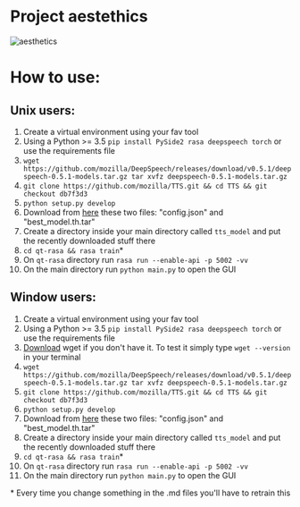 # Project aestethics

![aesthetics](https://psychonautgirl.space/images/interface.png)

# How to use:

## Unix users:

1. Create a virtual environment using your fav tool
2. Using a Python >= 3.5 `pip install PySide2 rasa deepspeech torch` or use the requirements file
3. `wget https://github.com/mozilla/DeepSpeech/releases/download/v0.5.1/deepspeech-0.5.1-models.tar.gz
tar xvfz deepspeech-0.5.1-models.tar.gz`
4. `git clone https://github.com/mozilla/TTS.git && cd TTS && git checkout db7f3d3`
5. `python setup.py develop`
6. Download from [here](https://drive.google.com/drive/folders/1GU8WGix98WrR3ayjoiirmmbLUZzwg4n0) these two files: "config.json" and "best_model.th.tar"
7. Create a directory inside your main directory called `tts_model` and put the recently downloaded stuff there
8. `cd qt-rasa && rasa train`\*
9. On `qt-rasa` directory run `rasa run --enable-api -p 5002 -vv`
10. On the main directory run `python main.py` to open the GUI

## Window users:

1. Create a virtual environment using your fav tool
2. Using a Python >= 3.5 `pip install PySide2 rasa deepspeech torch` or use the requirements file
3. [Download](http://gnuwin32.sourceforge.net/packages/wget.htm) wget if you don't have it. To test it simply type `wget --version` in your terminal
4. `wget https://github.com/mozilla/DeepSpeech/releases/download/v0.5.1/deepspeech-0.5.1-models.tar.gz
tar xvfz deepspeech-0.5.1-models.tar.gz`
5. `git clone https://github.com/mozilla/TTS.git && cd TTS && git checkout db7f3d3`
6. `python setup.py develop`
7. Download from [here](https://drive.google.com/drive/folders/1GU8WGix98WrR3ayjoiirmmbLUZzwg4n0) these two files: "config.json" and "best_model.th.tar"
8. Create a directory inside your main directory called `tts_model` and put the recently downloaded stuff there
9. `cd qt-rasa && rasa train`\*
10. On `qt-rasa` directory run `rasa run --enable-api -p 5002 -vv`
11. On the main directory run `python main.py` to open the GUI

\* Every time you change something in the .md files you'll have to retrain this